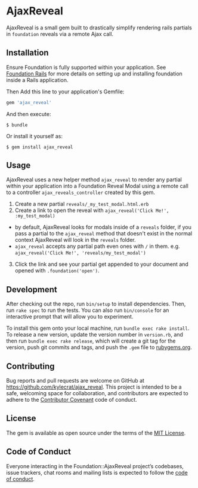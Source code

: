 # AjaxReveal

AjaxReveal is a small gem built to drastically simplify rendering rails partials in `foundation` reveals via a remote Ajax call.

## Installation

Ensure Foundation is fully supported within your application. See [Foundation Rails](https://github.com/zurb/foundation-rails) for more details on setting up and installing foundation inside a Rails application.

Then Add this line to your application's Gemfile:

```ruby
gem 'ajax_reveal'
```

And then execute:

    $ bundle

Or install it yourself as:

    $ gem install ajax_reveal

## Usage

AjaxReveal uses a new helper method `ajax_reveal` to render any partial within your application into a Foundation Reveal Modal using a remote call to a controller `ajax_reveals_controller` created by this gem.

1. Create a new partial `reveals/_my_test_modal.html.erb`
2. Create a link to open the reveal with `ajax_reveal('Click Me!', :my_test_modal)`
  * by default, AjaxReveal looks for modals inside of a `reveals` folder, if you pass a partial to the `ajax_reveal` method that doesn't exist in the normal context AjaxReveal will look in the `reveals` folder.
  * `ajax_reveal` accepts any partial path even ones with `/` in them. e.g. `ajax_reveal('Click Me!', 'reveals/my_test_modal')`
3. Click the link and see your partial get appended to your document and opened with `.foundation('open')`.

## Development

After checking out the repo, run `bin/setup` to install dependencies. Then, run `rake spec` to run the tests. You can also run `bin/console` for an interactive prompt that will allow you to experiment.

To install this gem onto your local machine, run `bundle exec rake install`. To release a new version, update the version number in `version.rb`, and then run `bundle exec rake release`, which will create a git tag for the version, push git commits and tags, and push the `.gem` file to [rubygems.org](https://rubygems.org).

## Contributing

Bug reports and pull requests are welcome on GitHub at https://github.com/kylecrat/ajax_reveal. This project is intended to be a safe, welcoming space for collaboration, and contributors are expected to adhere to the [Contributor Covenant](http://contributor-covenant.org) code of conduct.

## License

The gem is available as open source under the terms of the [MIT License](https://opensource.org/licenses/MIT).

## Code of Conduct

Everyone interacting in the Foundation::AjaxReveal project’s codebases, issue trackers, chat rooms and mailing lists is expected to follow the [code of conduct](https://github.com/kylecrat/ajax_reveal/blob/master/CODE_OF_CONDUCT.md).
